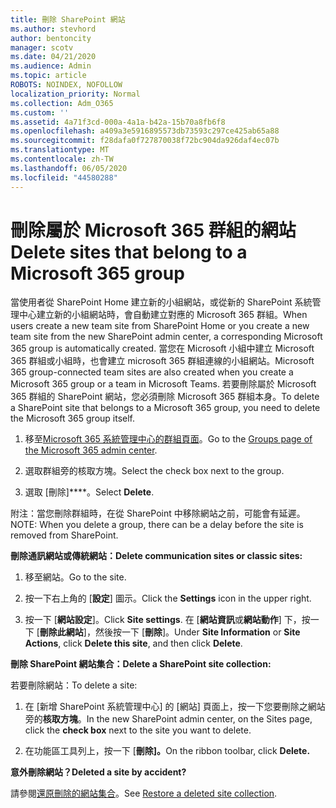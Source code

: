 ```yaml
---
title: 刪除 SharePoint 網站
ms.author: stevhord
author: bentoncity
manager: scotv
ms.date: 04/21/2020
ms.audience: Admin
ms.topic: article
ROBOTS: NOINDEX, NOFOLLOW
localization_priority: Normal
ms.collection: Adm_O365
ms.custom: ''
ms.assetid: 4a71f3cd-000a-4a1a-b42a-15b70a8fb6f8
ms.openlocfilehash: a409a3e5916895573db73593c297ce425ab65a88
ms.sourcegitcommit: f28dafa0f727870038f72bc904da926daf4ec07b
ms.translationtype: MT
ms.contentlocale: zh-TW
ms.lasthandoff: 06/05/2020
ms.locfileid: "44580288"
---
```

# <a name="delete-sites-that-belong-to-a-microsoft-365-group"></a><span data-ttu-id="70123-102">刪除屬於 Microsoft 365 群組的網站</span><span class="sxs-lookup"><span data-stu-id="70123-102">Delete sites that belong to a Microsoft 365 group</span></span>

<span data-ttu-id="70123-103">當使用者從 SharePoint Home 建立新的小組網站，或從新的 SharePoint 系統管理中心建立新的小組網站時，會自動建立對應的 Microsoft 365 群組。</span><span class="sxs-lookup"><span data-stu-id="70123-103">When users create a new team site from SharePoint Home or you create a new team site from the new SharePoint admin center, a corresponding Microsoft 365 group is automatically created.</span></span> <span data-ttu-id="70123-104">當您在 Microsoft 小組中建立 Microsoft 365 群組或小組時，也會建立 microsoft 365 群組連線的小組網站。</span><span class="sxs-lookup"><span data-stu-id="70123-104">Microsoft 365 group-connected team sites are also created when you create a Microsoft 365 group or a team in Microsoft Teams.</span></span> <span data-ttu-id="70123-105">若要刪除屬於 Microsoft 365 群組的 SharePoint 網站，您必須刪除 Microsoft 365 群組本身。</span><span class="sxs-lookup"><span data-stu-id="70123-105">To delete a SharePoint site that belongs to a Microsoft 365 group, you need to delete the Microsoft 365 group itself.</span></span> 
  
1. <span data-ttu-id="70123-106">移至[Microsoft 365 系統管理中心的群組頁面](https://portal.office.com/adminportal/home#/groups)。</span><span class="sxs-lookup"><span data-stu-id="70123-106">Go to the [Groups page of the Microsoft 365 admin center](https://portal.office.com/adminportal/home#/groups).</span></span>
    
2. <span data-ttu-id="70123-107">選取群組旁的核取方塊。</span><span class="sxs-lookup"><span data-stu-id="70123-107">Select the check box next to the group.</span></span>
    
3. <span data-ttu-id="70123-108">選取 [刪除]\*\*\*\*。</span><span class="sxs-lookup"><span data-stu-id="70123-108">Select **Delete**.</span></span>
    
<span data-ttu-id="70123-109">附注：當您刪除群組時，在從 SharePoint 中移除網站之前，可能會有延遲。</span><span class="sxs-lookup"><span data-stu-id="70123-109">NOTE: When you delete a group, there can be a delay before the site is removed from SharePoint.</span></span>
  
<span data-ttu-id="70123-110">**刪除通訊網站或傳統網站：**</span><span class="sxs-lookup"><span data-stu-id="70123-110">**Delete communication sites or classic sites:**</span></span>

1. <span data-ttu-id="70123-111">移至網站。</span><span class="sxs-lookup"><span data-stu-id="70123-111">Go to the site.</span></span>
  
2. <span data-ttu-id="70123-112">按一下右上角的 [**設定**] 圖示。</span><span class="sxs-lookup"><span data-stu-id="70123-112">Click the **Settings** icon in the upper right.</span></span> 
  
3. <span data-ttu-id="70123-113">按一下 [**網站設定**]。</span><span class="sxs-lookup"><span data-stu-id="70123-113">Click **Site settings**.</span></span> <span data-ttu-id="70123-114">在 [**網站資訊**或**網站動作**] 下，按一下 [**刪除此網站**]，然後按一下 [**刪除**]。</span><span class="sxs-lookup"><span data-stu-id="70123-114">Under **Site Information** or **Site Actions**, click **Delete this site**, and then click **Delete**.</span></span>
  
<span data-ttu-id="70123-115">**刪除 SharePoint 網站集合：**</span><span class="sxs-lookup"><span data-stu-id="70123-115">**Delete a SharePoint site collection:**</span></span>

<span data-ttu-id="70123-116">若要刪除網站：</span><span class="sxs-lookup"><span data-stu-id="70123-116">To delete a site:</span></span>
  
1. <span data-ttu-id="70123-117">在 [新增 SharePoint 系統管理中心] 的 [網站] 頁面上，按一下您要刪除之網站旁的**核取方塊**。</span><span class="sxs-lookup"><span data-stu-id="70123-117">In the new SharePoint admin center, on the Sites page, click the **check box** next to the site you want to delete.</span></span> 
    
2. <span data-ttu-id="70123-118">在功能區工具列上，按一下 [**刪除]。**</span><span class="sxs-lookup"><span data-stu-id="70123-118">On the ribbon toolbar, click **Delete.**</span></span>
    
<span data-ttu-id="70123-119">**意外刪除網站？**</span><span class="sxs-lookup"><span data-stu-id="70123-119">**Deleted a site by accident?**</span></span>

<span data-ttu-id="70123-120">請參閱[還原刪除的網站集合](https://go.microsoft.com/fwlink/?linkid=867660)。</span><span class="sxs-lookup"><span data-stu-id="70123-120">See [Restore a deleted site collection](https://go.microsoft.com/fwlink/?linkid=867660).</span></span>
  

